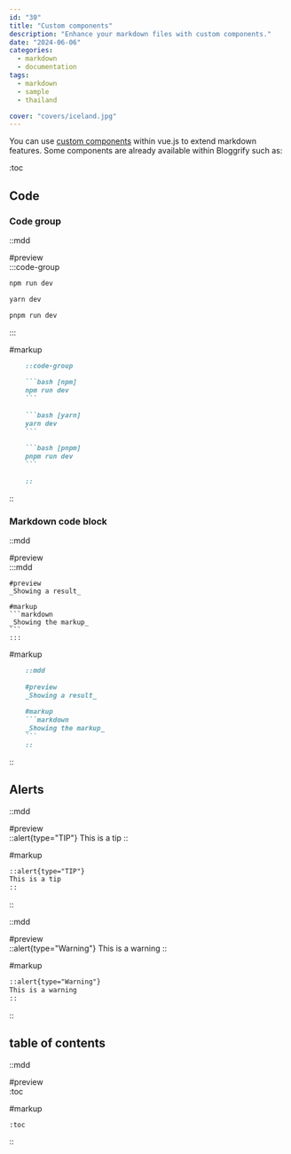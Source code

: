 ```yaml
---
id: "30"
title: "Custom components"
description: "Enhance your markdown files with custom components."
date: "2024-06-06"
categories:
  - markdown
  - documentation
tags:
  - markdown
  - sample
  - thailand

cover: "covers/iceland.jpg"
---
```


You can use [custom components](https://content.nuxt.com/usage/markdown#vue-components) within vue.js to extend markdown features. Some components are already available within Bloggrify such as:

:toc

## Code

### Code group

::mdd

#preview    
:::code-group

```bash [npm]
npm run dev
```

```bash [yarn]
yarn dev
```

```bash [pnpm]
pnpm run dev
```

:::

#markup
```markdown
    ::code-group
    
    ```bash [npm]
    npm run dev
    ```
    
    ```bash [yarn]
    yarn dev
    ```
    
    ```bash [pnpm]
    pnpm run dev
    ```
    
    ::
```
::




### Markdown code block

::mdd

#preview    
    :::mdd
    
    #preview    
    _Showing a result_
    
    #markup
    ```markdown
    _Showing the markup_
    ```
    :::

#markup
```markdown
    ::mdd
    
    #preview    
    _Showing a result_
    
    #markup
    ```markdown
    _Showing the markup_
    ```
    ::
```
::


## Alerts

::mdd

#preview    
::alert{type="TIP"}
This is a tip
::

#markup
```markdown
::alert{type="TIP"}
This is a tip
::
```
::

::mdd

#preview    
::alert{type="Warning"}
This is a warning
::

#markup
```markdown
::alert{type="Warning"}
This is a warning
::
```
::



## table of contents 

::mdd

#preview    
:toc

#markup
```markdown
:toc
```
::

